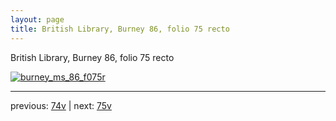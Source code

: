 ```yaml
---
layout: page
title: British Library, Burney 86, folio 75 recto
---
```


British Library, Burney 86, folio 75 recto

[![burney_ms_86_f075r](http://www.homermultitext.org/iipsrv?IIIF=/project/homer/pyramidal/deepzoom/bl/burney86imgs/v1/burney_ms_86_f075r.tif/full/800,/0/default.jpg)](http://www.homermultitext.org/ict2/?urn=urn:cite2:bl:burney86imgs.v1:burney_ms_86_f075r) 

---

previous:  [74v](../74v/) | next: [75v](../75v/)